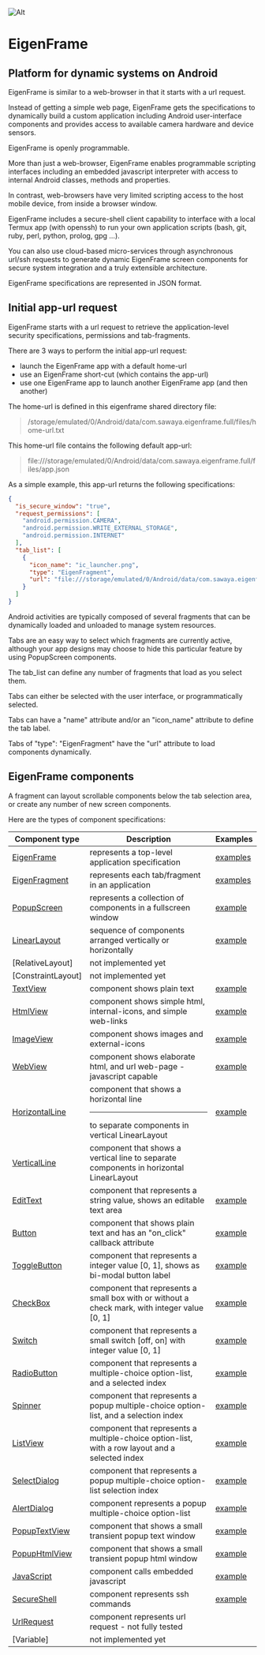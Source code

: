![Alt](https://raw.githubusercontent.com/jsawaya/eigenframe/master/res/icon/eigenframe.png "eigenframe")

# EigenFrame
## Platform for dynamic systems on Android

EigenFrame is similar to a web-browser in that it starts with a url request.  

Instead of getting a simple web page, EigenFrame gets the specifications to dynamically build a custom application
including Android user-interface components and provides access to available camera hardware and device sensors.  

EigenFrame is openly programmable. 

More than just a web-browser, EigenFrame enables programmable scripting interfaces including
an embedded javascript interpreter with access to internal Android classes, methods and properties.  

In contrast, web-browsers have very limited scripting access to the host mobile device, from inside a browser window.  

EigenFrame includes a secure-shell client capability to interface with a local Termux app (with openssh)
to run your own application scripts (bash, git, ruby, perl, python, prolog, gpg ...).

You can also use cloud-based micro-services through asynchronous url/ssh requests to generate
dynamic EigenFrame screen components for secure system integration and a truly extensible architecture.

EigenFrame specifications are represented in JSON format.

## Initial app-url request

EigenFrame starts with a url request to retrieve the application-level security specifications, 
permissions and tab-fragments.  

There are 3 ways to perform the initial app-url request:
* launch the EigenFrame app with a default home-url
* use an EigenFrame short-cut (which contains the app-url)
* use one EigenFrame app to launch another EigenFrame app (and then another)

The home-url is defined in this eigenframe shared directory file:
> /storage/emulated/0/Android/data/com.sawaya.eigenframe.full/files/home-url.txt

This home-url file contains the following default app-url:
> file:///storage/emulated/0/Android/data/com.sawaya.eigenframe.full/files/app.json

As a simple example, this app-url returns the following specifications:
```json
{
  "is_secure_window": "true",
  "request_permissions": [
    "android.permission.CAMERA",
    "android.permission.WRITE_EXTERNAL_STORAGE",
    "android.permission.INTERNET"
  ],
  "tab_list": [
    {
      "icon_name": "ic_launcher.png",
      "type": "EigenFragment",
      "url": "file:///storage/emulated/0/Android/data/com.sawaya.eigenframe.full/files/playlist.json"
    }
  ]
}
```
Android activities are typically composed of several fragments that can be dynamically loaded and unloaded to manage system resources.

Tabs are an easy way to select which fragments are currently active, although your app designs may 
choose to hide this particular feature by using PopupScreen components.

The tab_list can define any number of fragments that load as you select them.  

Tabs can either be selected with the user interface, or programmatically selected.

Tabs can have a "name" attribute and/or an "icon_name" attribute to define the tab label.  

Tabs of "type": "EigenFragment" have the "url" attribute to load components dynamically. 

## EigenFrame components

A fragment can layout scrollable components below the tab selection area, 
or create any number of new screen components.

Here are the types of component specifications:

Component type | Description | Examples
-------------- | ----------- | --------  
[EigenFrame](./web/docs/EigenFrame.md)  | represents a top-level application specification | [examples](./web/apps/app1.json)
[EigenFragment](./web/docs/EigenFragment.md)  | represents each tab/fragment in an application | [examples](./web/apps/app1.json)
[PopupScreen](./web/docs/PopupScreen.md) | represents a collection of components in a fullscreen window | [example](./web/frames/test-PopupScreen.json) 
[LinearLayout](./web/docs/LinearLayout.md)  | sequence of components arranged vertically or horizontally | [example](./web/frames/playlist.json) 
[RelativeLayout] | not implemented yet |
[ConstraintLayout] | not implemented yet |
[TextView](./web/docs/TextView.md)  | component shows plain text | [example](./web/frames/test-TextView.json) 
[HtmlView](./web/docs/HtmlView.md)  | component shows simple html, internal-icons, and simple web-links | [example](./web/frames/test-HtmlView.json) 
[ImageView](./web/docs/ImageView.md)  | component shows images and external-icons | [example](./web/frames/test-ImageView.json) 
[WebView](./web/docs/WebView.md)  | component shows elaborate html, and url web-page  - javascript capable  | [example](./web/frames/test-WebView.json) 
[HorizontalLine](./web/docs/HorizontalLine.md) | component that shows a horizontal line <hr/> to separate components in vertical LinearLayout | [example](./web/frames/playlist.json) 
[VerticalLine](./web/docs/VerticalLine.md) | component that shows a vertical line to separate components in horizontal LinearLayout |  
[EditText](./web/docs/EditText.md) | component that represents a string value, shows an editable text area | [example](./web/frames/test-EditText.json) 
[Button](./web/docs/Button.md)  | component that shows plain text and has an "on_click" callback attribute  | [example](./web/frames/test-Button.json) 
[ToggleButton](./web/docs/ToggleButton.md) | component that represents a integer value [0, 1], shows as bi-modal button label |  [example](./web/frames/test-ToggleButton.json) 
[CheckBox](./web/docs/CheckBox.md) | component that represents a small box with or without a check mark, with integer value [0, 1] |  [example](./web/frames/test-CheckBox.json) 
[Switch](./web/docs/Switch.md) | component that represents a  small switch [off, on] with integer value [0, 1] |  [example](./web/frames/test-Switch.json) 
[RadioButton](./web/docs/RadioButton.md) | component that represents a multiple-choice option-list, and a selected index | [example](./web/frames/test-RadioButton.json) 
[Spinner](./web/docs/Spinner.md) | component that represents a popup multiple-choice option-list, and a selection index |   [example](./web/frames/test-Spinner.json) 
[ListView](./web/docs/ListView.md) | component that represents a multiple-choice option-list, with a row layout and a selected index | [example](./web/frames/test-ListView.json) 
[SelectDialog](./web/docs/SelectDialog.md) | component that represents a popup multiple-choice option-list selection index| [example](./web/frames/test-SelectDialog.json) 
[AlertDialog](./web/docs/AlertDialog.md) | component represents a popup multiple-choice option-list | [example](./web/frames/test-AlertDialog.json) 
[PopupTextView](./web/docs/PopupTextView.md) | component that shows a small transient popup text window | [example](./web/frames/test-PopupTextView.json) 
[PopupHtmlView](./web/docs/PopupHtmlView.md) | component that shows a small transient popup html window | [example](./web/frames/test-PopupHtmlView.json) 
[JavaScript](./web/docs/JavaScript.md) | component calls embedded javascript  | [example](./web/frames/test-Javascript.json) 
[SecureShell](./web/docs/SecureShell.md) | component represents ssh commands | [example](./cgi-bin/ruby-lib/eigen-lib.rb) 
[UrlRequest](./web/docs/UrlRequest.md) | component represents url request - not fully tested |
[Variable] | not implemented yet |
